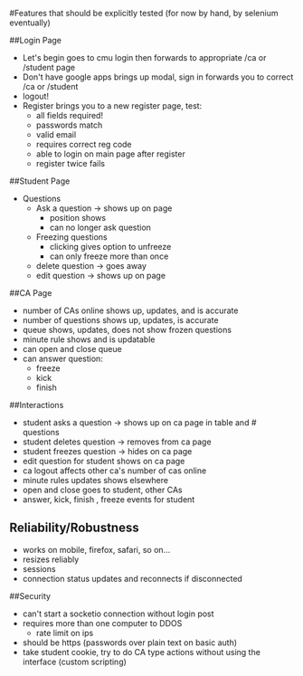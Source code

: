 #Features that should be explicitly tested (for now by hand, by selenium eventually)

##Login Page

- Let's begin goes to cmu login then forwards to appropriate /ca or /student page
- Don't have google apps brings up modal, sign in forwards you to correct /ca or /student
- logout!
- Register brings you to a new register page, test:  
	- all fields required!
	- passwords match
	- valid email
	- requires correct reg code
	- able to login on main page after register
	- register twice fails

##Student Page

- Questions 
	- Ask a question -> shows up on page
		- position shows
		- can no longer ask question
	- Freezing questions
		- clicking gives option to unfreeze
		- can only freeze more than once 
	- delete question -> goes away
	- edit question ->  shows up on page

##CA Page

 - number of CAs online shows up, updates, and is accurate
 - number of questions shows up, updates, is accurate 
 - queue shows, updates, does not show frozen questions 
 - minute rule shows and is updatable
 - can open and close queue
 - can answer question:
 	- freeze
 	- kick 
 	- finish  

##Interactions 

- student asks a question -> shows up on ca page in table and # questions
- student deletes question -> removes from ca page
- student freezes question -> hides on ca page
- edit question for student shows on ca page
- ca logout affects other ca's number of cas online
- minute rules updates shows elsewhere
- open and close goes to student, other CAs
- answer, kick, finish , freeze events for student


## Reliability/Robustness

- works on mobile, firefox, safari, so on...
- resizes reliably 
- sessions 
- connection status updates and reconnects if disconnected 

##Security

 - can't start a socketio connection without login post
 - requires more than one computer to DDOS 
 	- rate limit on ips
 - should be https  (passwords over plain text on basic auth)
 - take student cookie, try to do CA type actions without using the interface (custom scripting)
